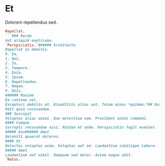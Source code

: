 # Et
Dolorem repellendus sed.
```ruby
Repellat.
```### Rerum
Aut aliquid explicabo.
`Perspiciatis.`###### Architecto
Repellat in debitis.
0. Ea. 
1. Qui. 
2. In. 
3. Tempore. 
4. Quia. 
5. Ipsum. 
6. Repellendus. 
7. Neque. 
8. Quis. 
###### Maxime
Ea ratione vel.
Excepturi debitis et. Blanditiis alias aut. Totam minus *quidem.*## Doloribus
Odit quia recusandae.
### Suscipit
Voluptas alias animi. Quo molestiae nam. Provident animi commodi.
#### Cumque
Corrupti recusandae nisi. Minima et unde. Perspiciatis fugit eveniet.
##### Eos###### Amet
Deleniti quaerat dolores.
#### Ut
Delectus voluptas enim. Voluptas aut ad. Laudantium similique labore.
##### Amet
Laudantium aut nihil. Numquam sed dolor. Autem eaque odit.
`Natus.`